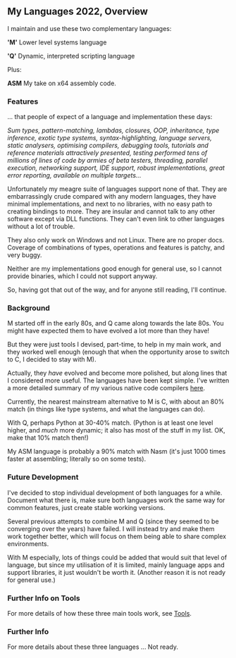 ## My Languages 2022, Overview

I maintain and use these two complementary languages:

**'M'** Lower level systems language

**'Q'** Dynamic, interpreted scripting language

Plus:

**ASM** My take on x64 assembly code.

### Features

... that people of expect of a language and implementation these days:

*Sum types, pattern-matching, lambdas, closures, OOP, inheritance, type inference, exotic type systems, syntax-highlighting, language servers, static analysers, optimising compilers, debugging tools, tutorials and reference materials attractively presented, testing performed tens of millions of lines of code by armies of beta testers, threading, parallel execution, networking support, IDE support, robust implementations, great error reporting, available on multiple targets...*

Unfortunately my meagre suite of languages support none of that. They are embarrassingly crude compared with any modern languages, they have minimal implementations, and next to no libraries, with no easy path to creating bindings to more. They are insular and cannot talk to any other software except via DLL functions. They can't even link to other languages without a lot of trouble.

They also only work on Windows and not Linux. There are no proper docs. Coverage of combinations of types, operations and features is patchy, and very buggy.

Neither are my implementations good enough for general use, so I cannot provide binaries, which I could not support anyway.

So, having got that out of the way, and for anyone still reading, I'll continue.

### Background

M started off in the early 80s, and Q came along towards the late 80s. You might have expected them to have evolved a lot more than they have!

But they were just tools I devised, part-time, to help in my main work, and they worked well enough (enough that when the opportunity arose to switch to C, I decided to stay with M).

Actually, they *have* evolved and become more polished, but along lines that I considered more useful. The languages have been kept simple. I've written a more detailed summary of my various native code compilers [here](../mycompilers.md).

Currently, the nearest mainstream alternative to M is C, with about an 80% match (in things like type systems, and what the languages can do).

With Q, perhaps Python at 30-40% match. (Python is at least one level higher, and *much* more dynamic; it also has most of the stuff in my list. OK, make that 10% match then!)

My ASM language is probably a 90% match with Nasm (it's just 1000 times faster at assembling; literally so on some tests).

### Future Development

I've decided to stop individual development of both languages for a while. Document what there is, make sure both languages work the same way for common features, just create stable working versions.

Several previous attempts to combine M and Q (since they seemed to be converging over the years) have failed. I will instead try and make them work together better, which will focus on them being able to share complex environments.

With M especially, lots of things could be added that would suit that level of language, but since my utilisation of it is limited, mainly language apps and support libraries, it just wouldn't be worth it. (Another reason it is not ready for general use.)

### Further Info on Tools

For more details of how these three main tools work, see [Tools](Tools.md).

### Further Info

For more details about these three languages ... Not ready.

